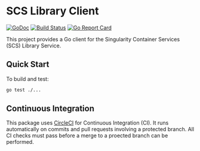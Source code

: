 # SCS Library Client

[![GoDoc](https://godoc.org/github.com/sylabs/scs-library-client?status.svg)](https://godoc.org/github.com/sylabs/scs-library-client)
[![Build Status](https://circleci.com/gh/sylabs/scs-library-client.svg?style=shield)](https://circleci.com/gh/sylabs/workflows/scs-library-client)
[![Go Report Card](https://goreportcard.com/badge/github.com/sylabs/scs-library-client)](https://goreportcard.com/report/github.com/sylabs/scs-library-client)

This project provides a Go client for the Singularity Container Services (SCS) Library Service.

## Quick Start

To build and test:

```sh
go test ./...
```

## Continuous Integration

This package uses [CircleCI](https://circleci.com) for Continuous Integration (CI). It runs automatically on commits and pull requests involving a protected branch. All CI checks must pass before a merge to a proected branch can be performed.
